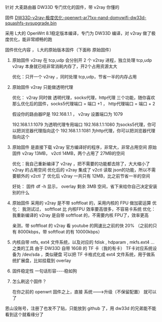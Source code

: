 
针对 大麦路由器  DW33D 专门优化的固件，带 v2ray 你懂的 

固件   [DW33D-v2ray-极度优化-openwrt-ar71xx-nand-domywifi-dw33d-squashfs-sysupgrade.bin](https://github.com/qiang-yu/firmware/raw/master/DW33D-v2ray-%E6%9E%81%E5%BA%A6%E4%BC%98%E5%8C%96-openwrt-ar71xx-nand-domywifi-dw33d-squashfs-sysupgrade.bin)

采用 L大的 OpenWrt 8.1稳定版本编译，专门为 DW33D 编译，对 v2ray 做了极度优化，能非常顺畅的跑

固件优化内容 ， L大的原始版本固件（下面称 原始固件）


1. 原始固件 v2ray 在 tcp,udp 会分别开 2 个 v2ray 进程，独立处理 tcp,udp
	v2ray 本身就已经非常消耗内存了，开2个占用资源太大
	
	优化：只开一个 v2ray ，同时处理 tcp,udp，节省一半的内存占用
	
	
2. 原始固件 v2ray 只能做透明代理
	
	优化： v2ray 同时做 透明代理，socks代理，http代理 三个功能，随你喜欢
	那么优化后的固件，socks5代理端口 = 端口 +1 ， http代理端口 = 端口 + 2
	
	假设你的路由器IP是  192.168.1.1 ， v2ray 设置端口为 1079 
		
	192.168.1.1:1079  为透明代理专用端口
	192.168.1.1:1080  为socks5代理，你可以把浏览器代理指向这个
	192.168.1.1:1081  为http代理，你可以把浏览器代理指向这个


3. 原始固件  是直接下载 v2ray 官方编译好的程序，非常大，非常占用空间
		原始固件  v2ray 13MB， v2ctl  14MB，两个占用了 27MB的空间
		
	优化：我自己重新编译了 v2ray ，把不需要的功能都去除了，大大缩小了 v2ray 的占用空间
	优化后的 v2ray 集成了 v2ctl 读取 json的功能，所以不需要额外的 v2ctl 了
	优化后 v2ray 一共只有 12MB，比之前节省一半的空间
	
	好处： 固件 df -h 显示， overlay 剩余 3MB 空间，省下来给你自己决定安装别的什么 
	
	
4. 	原始固件 采用的 v2ray 是不带 softfloat 的，采用内核的 FPU 做加密运算
	优化： 我测试过， softfloat 比 内核FPU 效率要高很多，不容易卡系统
	优化： 我重新编译的 v2ray 是自带 softfloat 的，不需要内核 FPU了，效率更高
	
	亲测，带 softfloat 的 v2ray 看 youtube 的网速比之前的快 20% （之前的只有 8000kbps，带 softfloat 的有 10000kbps）
	
	
5. 内核自带 ntfs, ext4 文件系统，以及对应的 fdisk , hdparam , mkfs.ext4  ... 之类的工具
	由于 DW33D 自带 16GB 的 TF 卡（我的有卡）
	TF卡对应系统设备为 /dev/sda ，类似硬盘
	可以把 TF 卡格式化成 ext4 文件系统，用于做系统扩展盘，比如挂载到 overlay 


6. 固件稳定性
	一句话形容----稳如狗 

	
7. 怎么刷这个固件？
	
	在你之前的 openwrt 固件之上，直接 系统--->升级（不保留配置） 就可以了	
	
恩山没账号，注册了也发不了贴，只能放到 github 了，用 dw33d 的兄弟能不能看到这个就看缘分了
	
	
	
